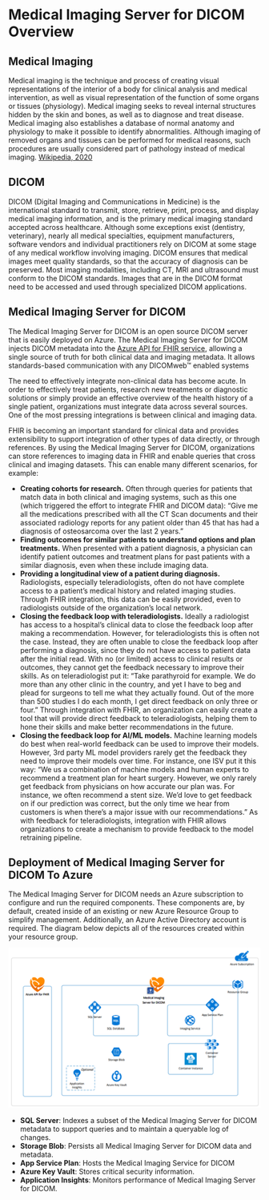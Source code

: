 # Medical Imaging Server for DICOM Overview

## Medical Imaging

Medical imaging is the technique and process of creating visual representations of the interior of a body for clinical analysis and medical intervention, as well as visual representation of the function of some organs or tissues (physiology). Medical imaging seeks to reveal internal structures hidden by the skin and bones, as well as to diagnose and treat disease. Medical imaging also establishes a database of normal anatomy and physiology to make it possible to identify abnormalities. Although imaging of removed organs and tissues can be performed for medical reasons, such procedures are usually considered part of pathology instead of medical imaging. [Wikipedia, 2020](https://en.wikipedia.org/wiki/Medical_imaging)

## DICOM 

DICOM (Digital Imaging and Communications in Medicine) is the international standard to transmit, store, retrieve, print, process, and display medical imaging information, and is the primary medical imaging standard accepted across healthcare. Although some exceptions exist (dentistry, veterinary), nearly all medical specialties, equipment manufacturers, software vendors and individual practitioners rely on DICOM at some stage of any medical workflow involving imaging. DICOM ensures that medical images meet quality standards, so that the accuracy of diagnosis can be preserved. Most imaging modalities, including CT, MRI and ultrasound must conform to the DICOM standards. Images that are in the DICOM format need to be accessed and used through specialized DICOM applications.

## Medical Imaging Server for DICOM

The Medical Imaging Server for DICOM is an open source DICOM server that is easily deployed on Azure. The Medical Imaging Server for DICOM injects DICOM metadata into the [Azure API for FHIR service](https://docs.microsoft.com/en-us/azure/healthcare-apis/), allowing a single source of truth for both clinical data and imaging metadata. It allows standards-based communication with any DICOMweb&trade; enabled systems

The need to effectively integrate non-clinical data has become acute. In order to effectively treat patients, research new treatments or diagnostic solutions or simply provide an effective overview of the health history of a single patient, organizations must integrate data across several sources. One of the most pressing integrations is between clinical and imaging data.

FHIR is becoming an important standard for clinical data and provides extensibility to support integration of other types of data directly, or through references. By using the Medical Imaging Server for DICOM, organizations can store references to imaging data in FHIR and enable queries that cross clinical and imaging datasets. This can enable many different scenarios, for example:

- **Creating cohorts for research.** Often through queries for patients that match data in both clinical and imaging systems, such as this one (which triggered the effort to integrate FHIR and DICOM data): “Give me all the medications prescribed with all the CT Scan documents and their associated radiology reports for any patient older than 45 that has had a diagnosis of osteosarcoma over the last 2 years.”
- **Finding outcomes for similar patients to understand options and plan treatments.** When presented with a patient diagnosis, a physician can identify patient outcomes and treatment plans for past patients with a similar diagnosis, even when these include imaging data.
- **Providing a longitudinal view of a patient during diagnosis.** Radiologists, especially teleradiologists, often do not have complete access to a patient’s medical history and related imaging studies. Through FHIR integration, this data can be easily provided, even to radiologists outside of the organization’s local network.
- **Closing the feedback loop with teleradiologists.** Ideally a radiologist has access to a hospital’s clinical data to close the feedback loop after making a recommendation. However, for teleradiologists this is often not the case. Instead, they are often unable to close the feedback loop after performing a diagnosis, since they do not have access to patient data after the initial read. With no (or limited) access to clinical results or outcomes, they cannot get the feedback necessary to improve their skills. As on teleradiologist put it: “Take parathyroid for example. We do more than any other clinic in the country, and yet I have to beg and plead for surgeons to tell me what they actually found. Out of the more than 500 studies I do each month, I get direct feedback on only three or four.”  Through integration with FHIR, an organization can easily create a tool that will provide direct feedback to teleradiologists, helping them to hone their skills and make better recommendations in the future.
- **Closing the feedback loop for AI/ML models.** Machine learning models do best when real-world feedback can be used to improve their models. However, 3rd party ML model providers rarely get the feedback they need to improve their models over time. For instance, one ISV put it this way: “We us a combination of machine models and human experts to recommend a treatment plan for heart surgery. However, we only rarely get feedback from physicians on how accurate our plan was. For instance, we often recommend a stent size. We’d love to get feedback on if our prediction was correct, but the only time we hear from customers is when there’s a major issue with our recommendations.” As with feedback for teleradiologists, integration with FHIR allows organizations to create a mechanism to provide feedback to the model retraining pipeline.

## Deployment of Medical Imaging Server for DICOM To Azure

The Medical Imaging Server for DICOM needs an Azure subscription to configure and run the required components. These components are, by default, created inside of an existing or new Azure Resource Group to simplify management. Additionally, an Azure Active Directory account is required. The diagram below depicts all of the resources created within your resource group.

![resource-deployment](../images/dicom-deployment-architecture.png)

- **SQL Server**: Indexes a subset of the Medical Imaging Server for DICOM metadata to support queries and to maintain a queryable log of changes.
- **Storage Blob**: Persists all Medical Imaging Server for DICOM data and metadata.
- **App Service Plan**: Hosts the Medical Imaging Service for DICOM
- **Azure Key Vault**: Stores critical security information.
- **Application Insights**: Monitors performance of Medical Imaging Server for DICOM.
